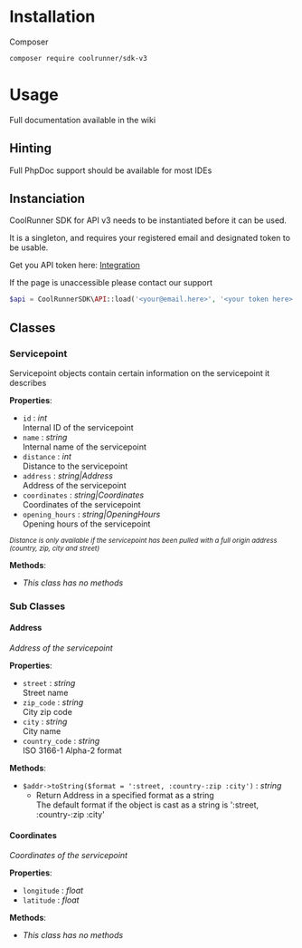 # Installation
Composer

```bash
composer require coolrunner/sdk-v3
```

# Usage

Full documentation available in the wiki

## Hinting
Full PhpDoc support should be available for most IDEs

## Instanciation
CoolRunner SDK for API v3 needs to be instantiated before it can be used. 

It is a singleton, and requires your registered email and designated token to be usable.

Get you API token here: [Integration](https://coolrunner.dk/customer/integration/)

If the page is unaccessible please contact our support

```php
$api = CoolRunnerSDK\API::load('<your@email.here>', '<your token here>');
```

## Classes

### Servicepoint
Servicepoint objects contain certain information on the servicepoint it describes

__Properties__:
 - ```id``` : _int_  
 Internal ID of the servicepoint
 - ```name``` : _string_  
 Internal name of the servicepoint
 - ```distance``` : _int_  
 Distance to the servicepoint
 - ```address``` : _string|Address_  
 Address of the servicepoint
 - ```coordinates``` : _string|Coordinates_  
 Coordinates of the servicepoint
 - ```opening_hours``` : _string|OpeningHours_  
 Opening hours of the servicepoint
 
 <sub>_Distance is only available if the servicepoint has been pulled with a full origin address (country, zip, city and street)_</sub>

__Methods__:  
 - _This class has no methods_
 
### Sub Classes

#### Address
_Address of the servicepoint_

__Properties__:
 - ```street``` : _string_  
 Street name
 - ```zip_code``` : _string_  
 City zip code
 - ```city``` : _string_  
 City name
 - ```country_code``` : _string_  
 ISO 3166-1 Alpha-2 format

__Methods__:
 - ```$addr->toString($format = ':street, :country-:zip :city')``` : _string_
    - Return Address in a specified format as a string<br>
    The default format if the object is cast as a string is ':street, :country-:zip :city' 

#### Coordinates
_Coordinates of the servicepoint_

__Properties__:
 - ```longitude``` : _float_
 - ```latitude``` : _float_
 
__Methods__:
 - _This class has no methods_

#### 

